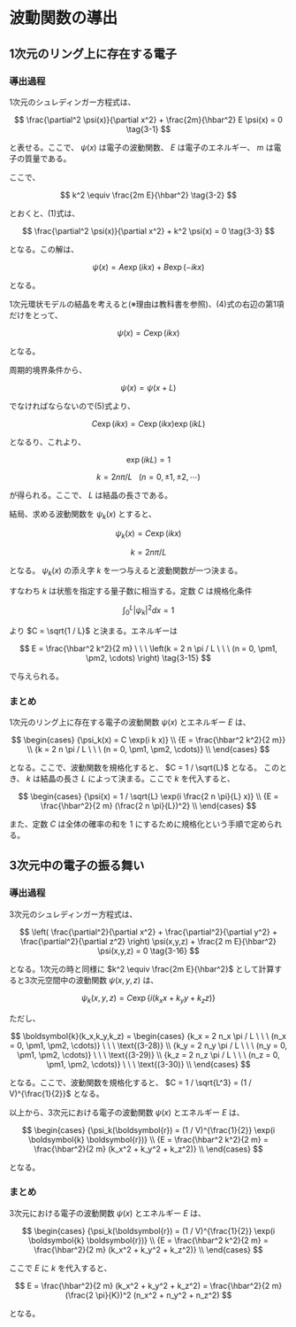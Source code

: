 # 波動関数の導出

## 1次元のリング上に存在する電子

### 導出過程

1次元のシュレディンガー方程式は、

$$
\frac{\partial^2 \psi(x)}{\partial x^2} + \frac{2m}{\hbar^2} E \psi(x) = 0 \tag{3-1}
$$

と表せる。ここで、 $\psi(x)$ は電子の波動関数、 $E$ は電子のエネルギー、 $m$ は電子の質量である。

ここで、

$$
k^2 \equiv \frac{2m E}{\hbar^2} \tag{3-2}
$$

とおくと、(1)式は、

$$
\frac{\partial^2 \psi(x)}{\partial x^2} + k^2 \psi(x) = 0 \tag{3-3}
$$

となる。この解は、

$$
\psi(x) = A \exp(i k x) + B \exp(-i k x) \tag{3-5}
$$

となる。

1次元環状モデルの結晶を考えると(※理由は教科書を参照)、(4)式の右辺の第1項だけをとって、

$$
\psi(x) = C \exp(i k x) \tag{3-7}
$$

となる。

周期的境界条件から、

$$
\psi(x) = \psi(x + L) \tag{3-8}
$$

でなければならないので(5)式より、

$$
C \exp(i k x) = C \exp(i k x) \exp(i k L) \tag{3-9}
$$

となるり、これより、

$$
\exp(i k L) = 1 \tag{3-10}
$$

$$
k = 2 n \pi / L \ \ \ (n = 0, \pm1, \pm2, \cdots) \tag{3-11}
$$

が得られる。ここで、 $L$ は結晶の長さである。

結局、求める波動関数を $\psi_k(x)$ とすると、

$$
\psi_k(x) = C \exp(i k x) \tag{3-12}
$$

$$
k = 2 n \pi / L \tag{3-13}
$$

となる。 $\psi_k(x)$ の添え字 $k$ を一つ与えると波動関数が一つ決まる。

すなわち $k$ は状態を指定する量子数に相当する。定数 $C$ は規格化条件

$$
\int_{0}^{L} |\psi_k|^2 dx = 1 \tag{3-14}
$$

より $C = \sqrt{1 / L}$ と決まる。エネルギーは

$$
E = \frac{\hbar^2 k^2}{2 m} \ \ \ \left(k = 2 n \pi / L \ \ \ (n = 0, \pm1, \pm2, \cdots) \right) \tag{3-15}
$$

で与えられる。

### まとめ

1次元のリング上に存在する電子の波動関数 $\psi(x)$ とエネルギー $E$ は、

$$
\begin{cases}
    {\psi_k(x) = C \exp(i k x)} \\
    {E = \frac{\hbar^2 k^2}{2 m}} \\
    {k = 2 n \pi / L \ \ \ (n = 0, \pm1, \pm2, \cdots)} \\
\end{cases}
$$

となる。ここで、波動関数を規格化すると、 $C = 1 / \sqrt{L}$ となる。
このとき、 $k$ は結晶の長さ $L$ によって決まる。ここで $k$ を代入すると、

$$
\begin{cases}
    {\psi(x) = 1 / \sqrt{L} \exp(i \frac{2 n \pi}{L} x)} \\
    {E = \frac{\hbar^2}{2 m} (\frac{2 n \pi}{L})^2} \\
\end{cases}
$$

また、定数 $C$ は全体の確率の和を $1$ にするために規格化という手順で定められる。


## 3次元中の電子の振る舞い

### 導出過程

3次元のシュレディンガー方程式は、

$$
\left( \frac{\partial^2}{\partial x^2} + \frac{\partial^2}{\partial y^2} + \frac{\partial^2}{\partial z^2} \right) \psi(x,y,z) + \frac{2 m E}{\hbar^2} \psi(x,y,z) = 0 \tag{3-16}
$$

となる。1次元の時と同様に $k^2 \equiv \frac{2m E}{\hbar^2}$ として計算すると3次元空間中の波動関数 $\psi(x,y,z)$ は、

$$
{\psi_k(x,y,z) = C \exp \lbrace i(k_x x + k_y y + k_z z) \rbrace} \tag{3-27}
$$

ただし、

$$
\boldsymbol{k}(k_x,k_y,k_z) = 
\begin{cases}
    {k_x = 2 n_x \pi / L \ \ \ (n_x = 0, \pm1, \pm2, \cdots)} \ \ \ \text{(3-28)} \\
    {k_y = 2 n_y \pi / L \ \ \ (n_y = 0, \pm1, \pm2, \cdots)} \ \ \ \text{(3-29)} \\
    {k_z = 2 n_z \pi / L \ \ \ (n_z = 0, \pm1, \pm2, \cdots)} \ \ \ \text{(3-30)} \\
\end{cases}
$$

となる。ここで、波動関数を規格化すると、 $C = 1 / \sqrt{L^3} = (1 / V)^{\frac{1}{2}}$ となる。

以上から、3次元における電子の波動関数 $\psi(x)$ とエネルギー $E$ は、

$$
\begin{cases}
    {\psi_k(\boldsymbol{r}) = (1 / V)^{\frac{1}{2}} \exp(i \boldsymbol{k} \boldsymbol{r})} \\
    {E = \frac{\hbar^2 k^2}{2 m} = \frac{\hbar^2}{2 m} (k_x^2 + k_y^2 + k_z^2)} \\
\end{cases}
$$

となる。

### まとめ

3次元における電子の波動関数 $\psi(x)$ とエネルギー $E$ は、

$$
\begin{cases}
    {\psi_k(\boldsymbol{r}) = (1 / V)^{\frac{1}{2}} \exp(i \boldsymbol{k} \boldsymbol{r})} \\
    {E = \frac{\hbar^2 k^2}{2 m} = \frac{\hbar^2}{2 m} (k_x^2 + k_y^2 + k_z^2)} \\
\end{cases}
$$

ここで $E$ に $k$ を代入すると、

$$
E = \frac{\hbar^2}{2 m} (k_x^2 + k_y^2 + k_z^2) = \frac{\hbar^2}{2 m} (\frac{2 \pi}{K})^2 (n_x^2 + n_y^2 + n_z^2)
$$

となる。